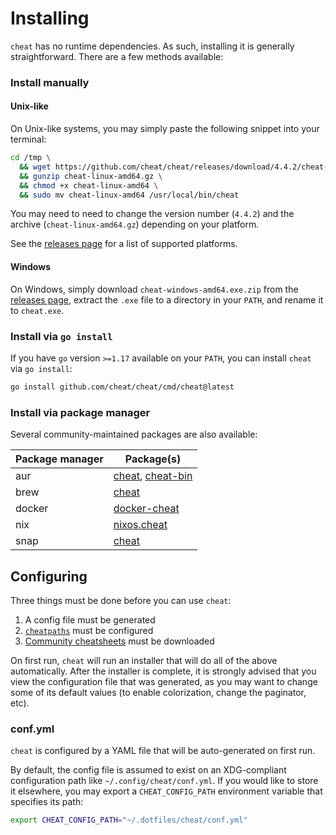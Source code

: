 Installing
==========
`cheat` has no runtime dependencies. As such, installing it is generally
straightforward. There are a few methods available:

### Install manually
#### Unix-like
On Unix-like systems, you may simply paste the following snippet into your terminal:

```sh
cd /tmp \
  && wget https://github.com/cheat/cheat/releases/download/4.4.2/cheat-linux-amd64.gz \
  && gunzip cheat-linux-amd64.gz \
  && chmod +x cheat-linux-amd64 \
  && sudo mv cheat-linux-amd64 /usr/local/bin/cheat
```

You may need to need to change the version number (`4.4.2`) and the archive
(`cheat-linux-amd64.gz`) depending on your platform.

See the [releases page][releases] for a list of supported platforms.

#### Windows
On Windows, simply download `cheat-windows-amd64.exe.zip` from the [releases page][releases],
extract the `.exe` file to a directory in your `PATH`, and rename it to `cheat.exe`.

### Install via `go install`
If you have `go` version `>=1.17` available on your `PATH`, you can install
`cheat` via `go install`:

```sh
go install github.com/cheat/cheat/cmd/cheat@latest
```

### Install via package manager
Several community-maintained packages are also available:

Package manager  | Package(s)
---------------- | -----------
aur              | [cheat][pkg-aur-cheat], [cheat-bin][pkg-aur-cheat-bin]
brew             | [cheat][pkg-brew]
docker           | [docker-cheat][pkg-docker]
nix              | [nixos.cheat][pkg-nix]
snap             | [cheat][pkg-snap]

<!--[pacman][]       |-->

## Configuring
Three things must be done before you can use `cheat`:
1. A config file must be generated
2. [`cheatpaths`][cheatpaths] must be configured
3. [Community cheatsheets][community] must be downloaded

On first run, `cheat` will run an installer that will do all of the above
automatically. After the installer is complete, it is strongly advised that you
view the configuration file that was generated, as you may want to change some
of its default values (to enable colorization, change the paginator, etc).

### conf.yml ###
`cheat` is configured by a YAML file that will be auto-generated on first run.

By default, the config file is assumed to exist on an XDG-compliant
configuration path like `~/.config/cheat/conf.yml`. If you would like to store
it elsewhere, you may export a `CHEAT_CONFIG_PATH` environment variable that
specifies its path:

```sh
export CHEAT_CONFIG_PATH="~/.dotfiles/cheat/conf.yml"
```

[cheatpaths]:        README.md#cheatpaths
[community]:         https://github.com/cheat/cheatsheets/
[pkg-aur-cheat-bin]: https://aur.archlinux.org/packages/cheat-bin
[pkg-aur-cheat]:     https://aur.archlinux.org/packages/cheat
[pkg-brew]:          https://formulae.brew.sh/formula/cheat 
[pkg-docker]:        https://github.com/bannmann/docker-cheat
[pkg-nix]:           https://search.nixos.org/packages?channel=unstable&show=cheat&from=0&size=50&sort=relevance&type=packages&query=cheat 
[pkg-snap]:          https://snapcraft.io/cheat
[releases]:          https://github.com/cheat/cheat/releases
